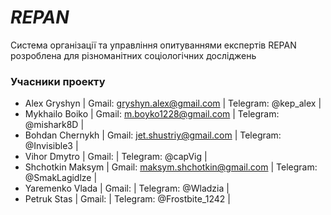 #                                                                       *REPAN*
 Система організації та управління опитуваннями експертів REPAN розроблена для різноманітних соціологічних досліджень </p>

### Учасники проекту

+ Alex Gryshyn | Gmail: gryshyn.alex@gmail.com | Telegram: @kep_alex |
+ Mykhailo Boiko | Gmail: m.boyko1228@gmail.com  | Telegram: @mishark8D |
+ Bohdan Chernykh | Gmail: jet.shustriy@gmail.com | Telegram: @Invisible3 |
+ Vihor Dmytro | Gmail:  | Telegram: @capVig |
+ Shchotkin Maksym | Gmail: maksym.shchotkin@gmail.com | Telegram: @SmakLagidlze |
+ Yaremenko Vlada | Gmail:  | Telegram: @Wladzia |
+ Petruk Stas | Gmail:  | Telegram: @Frostbite_1242 |
